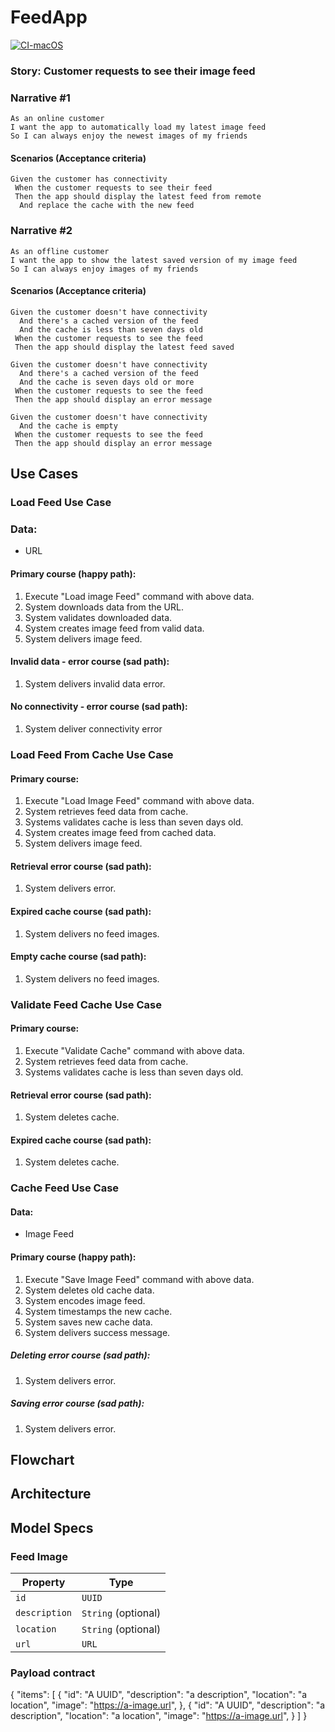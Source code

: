 # FeedApp

[![CI-macOS](https://github.com/kuzeng/FeedApp/actions/workflows/CI.yml/badge.svg)](https://github.com/kuzeng/FeedApp/actions/workflows/CI.yml)

### Story: Customer requests to see their image feed

### Narrative #1

```
As an online customer
I want the app to automatically load my latest image feed
So I can always enjoy the newest images of my friends
```

#### Scenarios (Acceptance criteria)

```
Given the customer has connectivity
 When the customer requests to see their feed 
 Then the app should display the latest feed from remote
  And replace the cache with the new feed
```



### Narrative #2

```
As an offline customer
I want the app to show the latest saved version of my image feed
So I can always enjoy images of my friends
```

#### Scenarios (Acceptance criteria)

```
Given the customer doesn't have connectivity
  And there's a cached version of the feed
  And the cache is less than seven days old
 When the customer requests to see the feed
 Then the app should display the latest feed saved
 
Given the customer doesn't have connectivity
  And there's a cached version of the feed
  And the cache is seven days old or more
 When the customer requests to see the feed
 Then the app should display an error message
 
Given the customer doesn't have connectivity
  And the cache is empty
 When the customer requests to see the feed
 Then the app should display an error message
```

## Use Cases

### Load Feed Use Case

### Data:
- URL

#### Primary course (happy path):
1. Execute "Load image Feed" command with above data.
2. System downloads data from the URL.
3. System validates downloaded data.
4. System creates image feed from valid data.
5. System delivers image feed.

#### Invalid data - error course (sad path):
1. System delivers invalid data error.

#### No connectivity - error course (sad path):
1. System deliver connectivity error


### Load Feed From Cache Use Case

#### Primary course:
1. Execute "Load Image Feed" command with above data.
2. System retrieves feed data from cache.
3. Systems validates cache is less than seven days old.
4. System creates image feed from cached data.
5. System delivers image feed.

#### Retrieval error course (sad path):
1. System delivers error.

#### Expired cache course (sad path):
1. System delivers no feed images.

#### Empty cache course (sad path):
1. System delivers no feed images.


### Validate Feed Cache Use Case

#### Primary course:
1. Execute "Validate Cache" command with above data.
2. System retrieves feed data from cache.
3. Systems validates cache is less than seven days old.

#### Retrieval error course (sad path):
1. System deletes cache.

#### Expired cache course (sad path):
1. System deletes cache.


### Cache Feed Use Case

#### Data:
- Image Feed

#### Primary course (happy path):
1. Execute "Save Image Feed" command with above data.
2. System deletes old cache data.
3. System encodes image feed.
4. System timestamps the new cache.
5. System saves new cache data.
6. System delivers success message.

##### Deleting error course (sad path):
1. System delivers error.

##### Saving error course (sad path):
1. System delivers error.

## Flowchart

## Architecture



## Model Specs

### Feed Image

| Property        | Type                |
|-----------------|---------------------|
|  `id`           | `UUID`              |
|  `description`  | `String` (optional) |
|  `location`     | `String` (optional) |
|  `url`          | `URL`               |

### Payload contract

{
  "items": [
     {
        "id": "A UUID",
        "description": "a description",
        "location": "a location",
        "image": "https://a-image.url",
     },
     {
        "id": "A UUID",
        "description": "a description",
        "location": "a location",
        "image": "https://a-image.url",
     }
  ]
}
